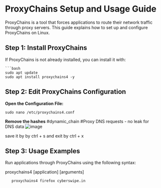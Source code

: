 # ProxyChains Setup and Usage Guide

ProxyChains is a tool that forces applications to route their network traffic through proxy servers. This guide explains how to set up and configure ProxyChains on Linux.

## Step 1: Install ProxyChains

If ProxyChains is not already installed, you can install it with:

    ```bash
    sudo apt update
    sudo apt install proxychains4 -y
## Step 2: Edit ProxyChains Configuration

 **Open the Configuration File:**
    
    sudo nano /etc/proxychains4.conf
 **Remove the hashes**
 #dynamic_chain
 #Proxy DNS requests - no leak for DNS data
![image](https://github.com/user-attachments/assets/7e012611-7bdf-4507-a49f-82f984437c24)

save it by by ctrl + s and exit by ctrl + x
## Step 3: Usage Examples

Run applications through ProxyChains using the following syntax:
   
proxychains4 [application] [arguments]
```
   proxychains4 firefox cyberswipe.in
